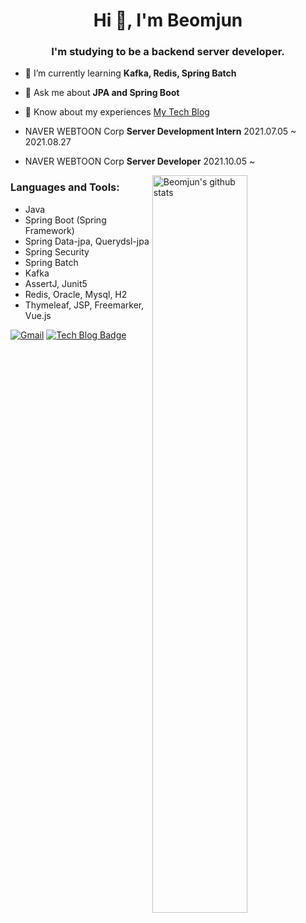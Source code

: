 <h1 align="center">Hi 👋, I'm Beomjun</h1> <h3 align="center">I'm studying to be a backend server developer.</h3>  

- 🌱 I’m currently learning **Kafka, Redis, Spring Batch**

- 💬 Ask me about **JPA and Spring Boot**   
 
- 📄 Know about my experiences [My Tech Blog](https://blog.naver.com/qjawnswkd)

- NAVER WEBTOON Corp **Server Development Intern** 2021.07.05 ~ 2021.08.27

- NAVER WEBTOON Corp **Server Developer** 2021.10.05 ~
<p>
  <a href="https://github.com/BeomjunLee">
    <img width="55%" align="right" alt="Beomjun's github stats" src="https://github-readme-stats.vercel.app/api?username=BeomjunLee&theme=dracula&show_icons=true&hide_border=true" />
  </a>

<h3 align="left">Languages and Tools:</h3>


- Java<br>
- Spring Boot (Spring Framework)<br>
- Spring Data-jpa, Querydsl-jpa<br>
- Spring Security<br>
- Spring Batch<br>
- Kafka<br>
- AssertJ, Junit5<br>
- Redis, Oracle, Mysql, H2<br>
- Thymeleaf, JSP, Freemarker, Vue.js<br>

[![Gmail](https://img.shields.io/badge/-Gmail-c14438?style=flat&logo=Gmail&logoColor=white)](mailto:qjawnswkd0717@gmail.com)
[![Tech Blog Badge](http://img.shields.io/badge/-Tech%20blog-black?style=flat-square&logo=github&link=https://blog.naver.com/qjawnswkd/)](https://blog.naver.com/qjawnswkd)
